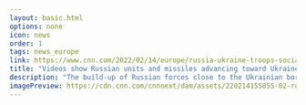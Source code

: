 ```yaml
---
layout: basic.html
options: none
icon: news
order: 1
tags: news_europe
link: https://www.cnn.com/2022/02/14/europe/russia-ukraine-troops-social-media-video-intl/index.html
title: "Videos show Russian units and missiles advancing toward Ukraine border"
description: "The build-up of Russian forces close to the Ukrainian border continues apace, with everything from submarines and amphibious landing ships in the Black Sea to short-range ballistic missiles, tanks and howitzers around Ukraine's northeastern edges."
imagePreview: https://cdn.cnn.com/cnnnext/dam/assets/220214155855-02-russia-military-buildup-tanks-social-media-mclean-0213-video-synd-2.jpg
---
```

